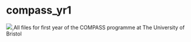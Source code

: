 # compass_yr1
<a href="https://codecov.io/github/h-aze/compass_yr1" > 
 <img src="https://codecov.io/github/h-aze/compass_yr1/branch/master/graph/badge.svg?token=4LW9BVTBHI"/> 
 </a>
All files for first year of the COMPASS programme at The University of Bristol
